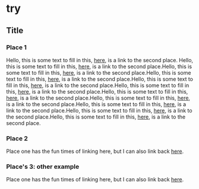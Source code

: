 # try
## Title

### Place 1

Hello, this is some text to fill in this, [here](#place-2), is a link to the second place.
Hello, this is some text to fill in this, [here](#place-2), is a link to the second place.Hello, this is some text to fill in this, [here](#place-2), is a link to the second place.Hello, this is some text to fill in this, [here](#place-2), is a link to the second place.Hello, this is some text to fill in this, [here](#place-2), is a link to the second place.Hello, this is some text to fill in this, [here](#place-2), is a link to the second place.Hello, this is some text to fill in this, [here](#place-2), is a link to the second place.Hello, this is some text to fill in this, [here](#place-2), is a link to the second place.Hello, this is some text to fill in this, [here](#place-2), is a link to the second place.Hello, this is some text to fill in this, [here](#place-2), is a link to the second place.Hello, this is some text to fill in this, [here](#place-2), is a link to the second place.
### Place 2

Place one has the fun times of linking here, but I can also link back [here](#place-1).

### Place's 3: other example

Place one has the fun times of linking here, but I can also link back [here](#places-3-other-example).
